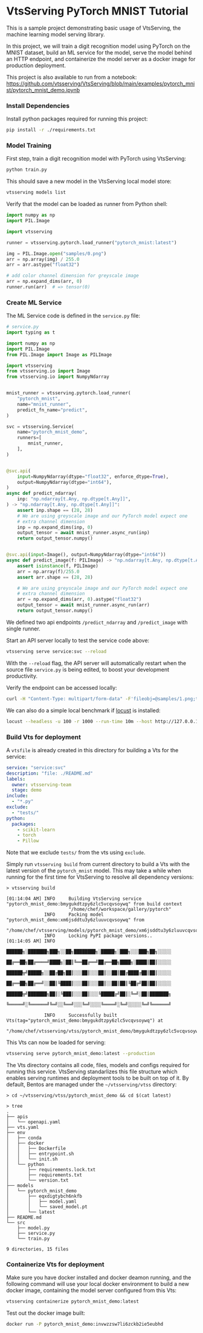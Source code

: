 # VtsServing PyTorch MNIST Tutorial

This is a sample project demonstrating basic usage of VtsServing, the machine learning model serving library.

In this project, we will train a digit recognition model using PyTorch on the MNIST dataset, build
an ML service for the model, serve the model behind an HTTP endpoint, and containerize the model
server as a docker image for production deployment.

This project is also available to run from a notebook: https://github.com/vtsserving/VtsServing/blob/main/examples/pytorch_mnist/pytorch_mnist_demo.ipynb

### Install Dependencies

Install python packages required for running this project:

```bash
pip install -r ./requirements.txt
```

### Model Training

First step, train a digit recognition model with PyTorch using VtsServing:

```bash
python train.py
```

This should save a new model in the VtsServing local model store:

```bash
vtsserving models list
```

Verify that the model can be loaded as runner from Python shell:

```python
import numpy as np
import PIL.Image

import vtsserving

runner = vtsserving.pytorch.load_runner("pytorch_mnist:latest")

img = PIL.Image.open("samples/0.png")
arr = np.array(img) / 255.0
arr = arr.astype("float32")

# add color channel dimension for greyscale image
arr = np.expand_dims(arr, 0)
runner.run(arr)  # => tensor(0)
```

### Create ML Service

The ML Service code is defined in the `service.py` file:

```python
# service.py
import typing as t

import numpy as np
import PIL.Image
from PIL.Image import Image as PILImage

import vtsserving
from vtsserving.io import Image
from vtsserving.io import NumpyNdarray


mnist_runner = vtsserving.pytorch.load_runner(
    "pytorch_mnist",
    name="mnist_runner",
    predict_fn_name="predict",
)

svc = vtsserving.Service(
    name="pytorch_mnist_demo",
    runners=[
        mnist_runner,
    ],
)


@svc.api(
    input=NumpyNdarray(dtype="float32", enforce_dtype=True),
    output=NumpyNdarray(dtype="int64"),
)
async def predict_ndarray(
    inp: "np.ndarray[t.Any, np.dtype[t.Any]]",
) -> "np.ndarray[t.Any, np.dtype[t.Any]]":
    assert inp.shape == (28, 28)
    # We are using greyscale image and our PyTorch model expect one
    # extra channel dimension
    inp = np.expand_dims(inp, 0)
    output_tensor = await mnist_runner.async_run(inp)
    return output_tensor.numpy()


@svc.api(input=Image(), output=NumpyNdarray(dtype="int64"))
async def predict_image(f: PILImage) -> "np.ndarray[t.Any, np.dtype[t.Any]]":
    assert isinstance(f, PILImage)
    arr = np.array(f)/255.0
    assert arr.shape == (28, 28)

    # We are using greyscale image and our PyTorch model expect one
    # extra channel dimension
    arr = np.expand_dims(arr, 0).astype("float32")
    output_tensor = await mnist_runner.async_run(arr)
    return output_tensor.numpy()
```

We defined two api endpoints `/predict_ndarray` and `/predict_image` with single runner.

Start an API server locally to test the service code above:

```bash
vtsserving serve service:svc --reload
```

With the `--reload` flag, the API server will automatically restart when the source
file `service.py` is being edited, to boost your development productivity.

Verify the endpoint can be accessed locally:

```bash
curl -H "Content-Type: multipart/form-data" -F'fileobj=@samples/1.png;type=image/png' http://127.0.0.1:3000/predict_image
```

We can also do a simple local benchmark if [locust](https://locust.io) is installed:

```bash
locust --headless -u 100 -r 1000 --run-time 10m --host http://127.0.0.1:3000
```

### Build Vts for deployment

A `vtsfile` is already created in this directory for building a
Vts for the service:

```yaml
service: "service:svc"
description: "file: ./README.md"
labels:
  owner: vtsserving-team
  stage: demo
include:
  - "*.py"
exclude:
  - "tests/"
python:
  packages:
    - scikit-learn
    - torch
    - Pillow
```

Note that we exclude `tests/` from the vts using `exclude`.

Simply run `vtsserving build` from current directory to build a Vts with the latest
version of the `pytorch_mnist` model. This may take a while when running for the first
time for VtsServing to resolve all dependency versions:

```
> vtsserving build

[01:14:04 AM] INFO     Building VtsServing service "pytorch_mnist_demo:bmygukdtzpy6zlc5vcqvsoywq" from build context
                       "/home/chef/workspace/gallery/pytorch"
              INFO     Packing model "pytorch_mnist_demo:xm6jsddtu3y6zluuvcqvsoywq" from
                       "/home/chef/vtsserving/models/pytorch_mnist_demo/xm6jsddtu3y6zluuvcqvsoywq"
              INFO     Locking PyPI package versions..
[01:14:05 AM] INFO
                       ██████╗░███████╗███╗░░██╗████████╗░█████╗░███╗░░░███╗██╗░░░░░
                       ██╔══██╗██╔════╝████╗░██║╚══██╔══╝██╔══██╗████╗░████║██║░░░░░
                       ██████╦╝█████╗░░██╔██╗██║░░░██║░░░██║░░██║██╔████╔██║██║░░░░░
                       ██╔══██╗██╔══╝░░██║╚████║░░░██║░░░██║░░██║██║╚██╔╝██║██║░░░░░
                       ██████╦╝███████╗██║░╚███║░░░██║░░░╚█████╔╝██║░╚═╝░██║███████╗
                       ╚═════╝░╚══════╝╚═╝░░╚══╝░░░╚═╝░░░░╚════╝░╚═╝░░░░░╚═╝╚══════╝

              INFO     Successfully built Vts(tag="pytorch_mnist_demo:bmygukdtzpy6zlc5vcqvsoywq") at
                       "/home/chef/vtsserving/vtss/pytorch_mnist_demo/bmygukdtzpy6zlc5vcqvsoywq/"
```

This Vts can now be loaded for serving:

```bash
vtsserving serve pytorch_mnist_demo:latest --production
```

The Vts directory contains all code, files, models and configs required for running this service.
VtsServing standarlizes this file structure which enables serving runtimes and deployment tools to be
built on top of it. By default, Bentos are managed under the `~/vtsserving/vtss` directory:

```
> cd ~/vtsserving/vtss/pytorch_mnist_demo && cd $(cat latest)

> tree
.
├── apis
│   └── openapi.yaml
├── vts.yaml
├── env
│   ├── conda
│   ├── docker
│   │   ├── Dockerfile
│   │   ├── entrypoint.sh
│   │   └── init.sh
│   └── python
│       ├── requirements.lock.txt
│       ├── requirements.txt
│       └── version.txt
├── models
│   └── pytorch_mnist_demo
│       ├── eqxdigtybch6nkfb
│       │   ├── model.yaml
│       │   └── saved_model.pt
│       └── latest
├── README.md
└── src
    ├── model.py
    ├── service.py
    └── train.py

9 directories, 15 files
```

### Containerize Vts for deployment

Make sure you have docker installed and docker deamon running, and the following command
will use your local docker environment to build a new docker image, containing the model
server configured from this Vts:

```bash
vtsserving containerize pytorch_mnist_demo:latest
```

Test out the docker image built:

```bash
docker run -P pytorch_mnist_demo:invwzzsw7li6zckb2ie5eubhd
```

